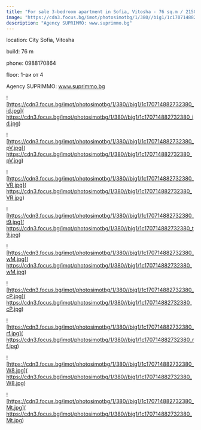 ```yaml
---
title: "For sale 3-bedroom apartment in Sofia, Vitosha - 76 sq.m / 215000 EUR "
image: "https://cdn3.focus.bg/imot/photosimotbg/1/380//big1/1c170714882732380_vk.jpg"
description: "Agency SUPRIMMO: www.suprimmo.bg"
---
```


location: City Sofia, Vitosha

build: 76 m

phone: 0988170864

floor: 1-ви от 4

Agency SUPRIMMO: www.suprimmo.bg


![https://cdn3.focus.bg/imot/photosimotbg/1/380//big1/1c170714882732380_id.jpg]( https://cdn3.focus.bg/imot/photosimotbg/1/380//big1/1c170714882732380_id.jpg)


![https://cdn3.focus.bg/imot/photosimotbg/1/380//big1/1c170714882732380_pV.jpg]( https://cdn3.focus.bg/imot/photosimotbg/1/380//big1/1c170714882732380_pV.jpg)


![https://cdn3.focus.bg/imot/photosimotbg/1/380//big1/1c170714882732380_VR.jpg]( https://cdn3.focus.bg/imot/photosimotbg/1/380//big1/1c170714882732380_VR.jpg)


![https://cdn3.focus.bg/imot/photosimotbg/1/380//big1/1c170714882732380_t9.jpg]( https://cdn3.focus.bg/imot/photosimotbg/1/380//big1/1c170714882732380_t9.jpg)


![https://cdn3.focus.bg/imot/photosimotbg/1/380//big1/1c170714882732380_wM.jpg]( https://cdn3.focus.bg/imot/photosimotbg/1/380//big1/1c170714882732380_wM.jpg)


![https://cdn3.focus.bg/imot/photosimotbg/1/380//big1/1c170714882732380_cP.jpg]( https://cdn3.focus.bg/imot/photosimotbg/1/380//big1/1c170714882732380_cP.jpg)


![https://cdn3.focus.bg/imot/photosimotbg/1/380//big1/1c170714882732380_rf.jpg]( https://cdn3.focus.bg/imot/photosimotbg/1/380//big1/1c170714882732380_rf.jpg)


![https://cdn3.focus.bg/imot/photosimotbg/1/380//big1/1c170714882732380_W8.jpg]( https://cdn3.focus.bg/imot/photosimotbg/1/380//big1/1c170714882732380_W8.jpg)


![https://cdn3.focus.bg/imot/photosimotbg/1/380//big1/1c170714882732380_Mt.jpg]( https://cdn3.focus.bg/imot/photosimotbg/1/380//big1/1c170714882732380_Mt.jpg)



